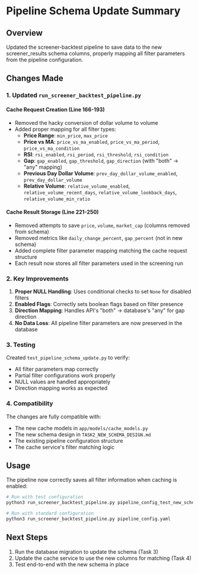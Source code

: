 # Pipeline Schema Update Summary

## Overview
Updated the screener-backtest pipeline to save data to the new screener_results schema columns, properly mapping all filter parameters from the pipeline configuration.

## Changes Made

### 1. Updated `run_screener_backtest_pipeline.py`

#### Cache Request Creation (Line 166-193)
- Removed the hacky conversion of dollar volume to volume
- Added proper mapping for all filter types:
  - **Price Range**: `min_price`, `max_price`
  - **Price vs MA**: `price_vs_ma_enabled`, `price_vs_ma_period`, `price_vs_ma_condition`
  - **RSI**: `rsi_enabled`, `rsi_period`, `rsi_threshold`, `rsi_condition`
  - **Gap**: `gap_enabled`, `gap_threshold`, `gap_direction` (with "both" → "any" mapping)
  - **Previous Day Dollar Volume**: `prev_day_dollar_volume_enabled`, `prev_day_dollar_volume`
  - **Relative Volume**: `relative_volume_enabled`, `relative_volume_recent_days`, `relative_volume_lookback_days`, `relative_volume_min_ratio`

#### Cache Result Storage (Line 221-250)
- Removed attempts to save `price`, `volume`, `market_cap` (columns removed from schema)
- Removed metrics like `daily_change_percent`, `gap_percent` (not in new schema)
- Added complete filter parameter mapping matching the cache request structure
- Each result now stores all filter parameters used in the screening run

### 2. Key Improvements

1. **Proper NULL Handling**: Uses conditional checks to set `None` for disabled filters
2. **Enabled Flags**: Correctly sets boolean flags based on filter presence
3. **Direction Mapping**: Handles API's "both" → database's "any" for gap direction
4. **No Data Loss**: All pipeline filter parameters are now preserved in the database

### 3. Testing

Created `test_pipeline_schema_update.py` to verify:
- All filter parameters map correctly
- Partial filter configurations work properly
- NULL values are handled appropriately
- Direction mapping works as expected

### 4. Compatibility

The changes are fully compatible with:
- The new cache models in `app/models/cache_models.py`
- The new schema design in `TASK2_NEW_SCHEMA_DESIGN.md`
- The existing pipeline configuration structure
- The cache service's filter matching logic

## Usage

The pipeline now correctly saves all filter information when caching is enabled:

```bash
# Run with test configuration
python3 run_screener_backtest_pipeline.py pipeline_config_test_new_schema.yaml

# Run with standard configuration
python3 run_screener_backtest_pipeline.py pipeline_config.yaml
```

## Next Steps

1. Run the database migration to update the schema (Task 3)
2. Update the cache service to use the new columns for matching (Task 4)
3. Test end-to-end with the new schema in place